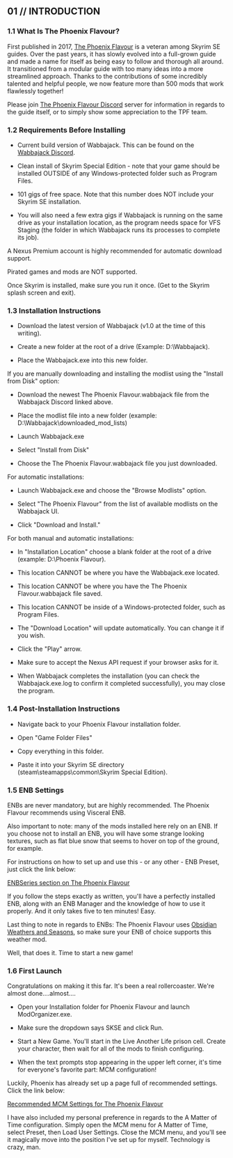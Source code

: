 01 // INTRODUCTION
------------------

### 1.1 What Is The Phoenix Flavour?

First published in 2017, [The Phoenix Flavour](https://thephoenixflavour.com/) is a veteran among Skyrim SE guides. Over the past years, it has slowly evolved into a full-grown guide and made a name for itself as being easy to follow and thorough all around. It transitioned from a modular guide with too many ideas into a more streamlined approach. Thanks to the contributions of some incredibly talented and helpful people, we now feature more than 500 mods that work flawlessly together!

Please join [The Phoenix Flavour Discord](https://discordapp.com/invite/SV5N6n7/) server for information in regards to the guide itself, or to simply show some appreciation to the TPF team.

### 1.2 Requirements Before Installing

-   Current build version of Wabbajack. This can be found on the [Wabbajack Discord](https://discord.gg/wabbajack).

-   Clean install of Skyrim Special Edition - note that your game should be installed OUTSIDE of any Windows-protected folder such as Program Files.

-   101 gigs of free space. Note that this number does NOT include your Skyrim SE installation.

-   You will also need a few extra gigs if Wabbajack is running on the same drive as your installation location, as the program needs space for VFS Staging (the folder in which Wabbajack runs its processes to complete its job).

A Nexus Premium account is highly recommended for automatic download support.

Pirated games and mods are NOT supported.

Once Skyrim is installed, make sure you run it once. (Get to the Skyrim splash screen and exit).

### 1.3 Installation Instructions

-   Download the latest version of Wabbajack (v1.0 at the time of this writing).

-   Create a new folder at the root of a drive (Example: D:\Wabbajack).

-   Place the Wabbajack.exe into this new folder.

If you are manually downloading and installing the modlist using the "Install from Disk" option:

-   Download the newest The Phoenix Flavour.wabbajack file from the Wabbajack Discord linked above.

-   Place the modlist file into a new folder (example: D:\Wabbajack\downloaded_mod_lists)

-   Launch Wabbajack.exe

-   Select "Install from Disk"

-   Choose the The Phoenix Flavour.wabbajack file you just downloaded.

For automatic installations:

-   Launch Wabbajack.exe and choose the "Browse Modlists" option.

-   Select "The Phoenix Flavour" from the list of available modlists on the Wabbajack UI.

-   Click "Download and Install."

For both manual and automatic installations:

-   In "Installation Location" choose a blank folder at the root of a drive (example: D:\Phoenix Flavour).

-   This location CANNOT be where you have the Wabbajack.exe located.

-   This location CANNOT be where you have the The Phoenix Flavour.wabbajack file saved.

-   This location CANNOT be inside of a Windows-protected folder, such as Program Files.

-   The "Download Location" will update automatically. You can change it if you wish.

-   Click the "Play" arrow.

-   Make sure to accept the Nexus API request if your browser asks for it.

-   When Wabbajack completes the installation (you can check the Wabbajack.exe.log to confirm it completed successfully), you may close the program.

### 1.4 Post-Installation Instructions

-   Navigate back to your Phoenix Flavour installation folder.

-   Open "Game Folder Files"

-   Copy everything in this folder.

-   Paste it into your Skyrim SE directory (steam\steamapps\common\Skyrim Special Edition).

### 1.5 ENB Settings

ENBs are never mandatory, but are highly recommended. The Phoenix Flavour recommends using Visceral ENB.

Also important to note: many of the mods installed here rely on an ENB. If you choose not to install an ENB, you will have some strange looking textures, such as flat blue snow that seems to hover on top of the ground, for example.

For instructions on how to set up and use this - or any other - ENB Preset, just click the link below:

[ENBSeries section on The Phoenix Flavour](https://thephoenixflavour.com/guide/finalisation/step-2/)

If you follow the steps exactly as written, you'll have a perfectly installed ENB, along with an ENB Manager and the knowledge of how to use it properly. And it only takes five to ten minutes! Easy.

Last thing to note in regards to ENBs: The Phoenix Flavour uses [Obsidian Weathers and Seasons](https://www.nexusmods.com/skyrimspecialedition/mods/12125), so make sure your ENB of choice supports this weather mod.

Well, that does it. Time to start a new game!

### 1.6 First Launch

Congratulations on making it this far. It's been a real rollercoaster. We're almost done....almost....

-   Open your Installation folder for Phoenix Flavour and launch ModOrganizer.exe.

-   Make sure the dropdown says SKSE and click Run.

-   Start a New Game. You'll start in the Live Another Life prison cell. Create your character, then wait for all of the mods to finish configuring.

-   When the text prompts stop appearing in the upper left corner, it's time for everyone's favorite part: MCM configuration!

Luckily, Phoenix has already set up a page full of recommended settings. Click the link below:

[Recommended MCM Settings for The Phoenix Flavour](https://thephoenixflavour.com/guide/new-game/)

I have also included my personal preference in regards to the A Matter of Time configuration. Simply open the MCM menu for A Matter of Time, select Preset, then Load User Settings. Close the MCM menu, and you'll see it magically move into the position I've set up for myself. Technology is crazy, man.
